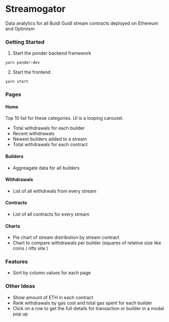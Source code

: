 # Streamogator

Data analytics for all Buidl Guidl stream contracts deployed on Ethereum and Optimism

### Getting Started

1. Start the ponder backend framework

```
yarn ponder:dev
```

2. Start the frontend

```
yarn start
```

### Pages

#### Home

Top 10 list for these categories. UI is a looping carousel.

- Total withdrawals for each builder
- Recent withdrawals
- Newest builders added to a stream
- Total withdrawals for each contract

#### Builders

- Aggreagate data for all builders

#### Withdrawals

- List of all withdrwals from every stream

#### Contracts

- List of all contracts for every stream

#### Charts

- Pie chart of stream distribution by stream contract
- Chart to compare withdrawals per builder (squares of relative size like coins / nfts site )

### Features

- Sort by column values for each page

### Other Ideas

- Show amount of ETH in each contract
- Rank withdrawals by gas cost and total gas spent for each builder
- Click on a row to get the full details for transaction or builder in a modal pop up
